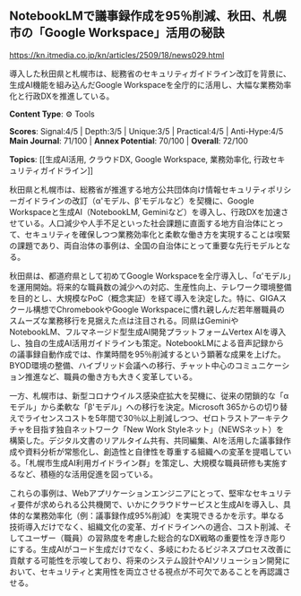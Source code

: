 ## NotebookLMで議事録作成を95％削減、秋田、札幌市の「Google Workspace」活用の秘訣

https://kn.itmedia.co.jp/kn/articles/2509/18/news029.html

導入した秋田県と札幌市は、総務省のセキュリティガイドライン改訂を背景に、生成AI機能を組み込んだGoogle Workspaceを全庁的に活用し、大幅な業務効率化と行政DXを推進している。

**Content Type**: ⚙️ Tools

**Scores**: Signal:4/5 | Depth:3/5 | Unique:3/5 | Practical:4/5 | Anti-Hype:4/5
**Main Journal**: 71/100 | **Annex Potential**: 70/100 | **Overall**: 72/100

**Topics**: [[生成AI活用, クラウドDX, Google Workspace, 業務効率化, 行政セキュリティガイドライン]]

秋田県と札幌市は、総務省が推進する地方公共団体向け情報セキュリティポリシーガイドラインの改訂（α'モデル、β'モデルなど）を契機に、Google Workspaceと生成AI（NotebookLM, Geminiなど）を導入し、行政DXを加速させている。人口減少や人手不足といった社会課題に直面する地方自治体にとって、セキュリティを確保しつつ業務効率化と柔軟な働き方を実現することは喫緊の課題であり、両自治体の事例は、全国の自治体にとって重要な先行モデルとなる。

秋田県は、都道府県として初めてGoogle Workspaceを全庁導入し、「α'モデル」を運用開始。将来的な職員数の減少への対応、生産性向上、テレワーク環境整備を目的とし、大規模なPoC（概念実証）を経て導入を決定した。特に、GIGAスクール構想でChromebookやGoogle Workspaceに慣れ親しんだ若年層職員のスムーズな業務移行を見据えた点は注目される。同県はGeminiやNotebookLM、フルマネージド型生成AI開発プラットフォームVertex AIを導入し、独自の生成AI活用ガイドラインも策定。NotebookLMによる音声記録からの議事録自動作成では、作業時間を95％削減するという顕著な成果を上げた。BYOD環境の整備、ハイブリッド会議への移行、チャット中心のコミュニケーション推進など、職員の働き方も大きく変革している。

一方、札幌市は、新型コロナウイルス感染症拡大を契機に、従来の閉鎖的な「αモデル」から柔軟な「β'モデル」への移行を決定。Microsoft 365からの切り替えでライセンスコストを5年間で30％以上削減しつつ、ゼロトラストアーキテクチャを目指す独自ネットワーク「New Work Styleネット」（NEWSネット）を構築した。デジタル文書のリアルタイム共有、共同編集、AIを活用した議事録作成や資料分析が常態化し、創造性と自律性を尊重する組織への変革を提唱している。「札幌市生成AI利用ガイドライン群」を策定し、大規模な職員研修も実施するなど、積極的な活用促進を図っている。

これらの事例は、Webアプリケーションエンジニアにとって、堅牢なセキュリティ要件が求められる公共機関で、いかにクラウドサービスと生成AIを導入し、具体的な業務効率化（例：議事録作成95%削減）を実現できるかを示す。単なる技術導入だけでなく、組織文化の変革、ガイドラインへの適合、コスト削減、そしてユーザー（職員）の習熟度を考慮した総合的なDX戦略の重要性を浮き彫りにする。生成AIがコード生成だけでなく、多岐にわたるビジネスプロセス改善に貢献する可能性を示唆しており、将来のシステム設計やAIソリューション開発において、セキュリティと実用性を両立させる視点が不可欠であることを再認識させる。